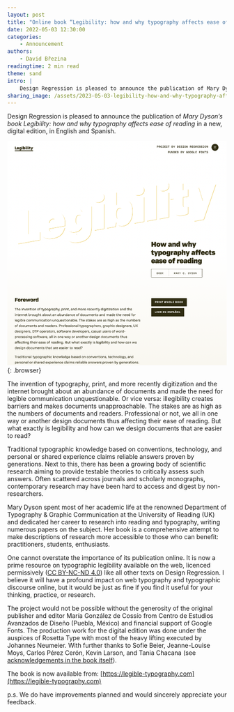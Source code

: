 ```yaml
---
layout: post
title: "Online book “Legibility: how and why typography affects ease of reading” by Mary Dyson"
date: 2022-05-03 12:30:00
categories:
    - Announcement
authors:
    - David Březina
readingtime: 2 min read
theme: sand
intro: |
    Design Regression is pleased to announce the publication of Mary Dyson’s book “Legibility: how and why typography affects ease of reading” in a new, digital edition, in English and Spanish.
sharing_image: /assets/2023-05-03-legibility-how-and-why-typography-affects-ease-of-reading/sharing_image.png
---
```


Design Regression is pleased to announce the publication of *Mary Dyson’s book Legibility: how and why typography affects ease of reading* in a new, digital edition, in English and Spanish.

![A screenshot of the English version of the book](/assets/2023-05-03-legibility-how-and-why-typography-affects-ease-of-reading/DysonMary_Legibility_screenshot.png){: .browser}

The invention of typography, print, and more recently digitization and the internet brought about an abundance of documents and made the need for legible communication unquestionable. Or vice versa: illegibility creates barriers and makes documents unapproachable. The stakes are as high as the numbers of documents and readers. Professional or not, we all in one way or another design documents thus affecting their ease of reading. But what exactly is legibility and how can we design documents that are easier to read?

Traditional typographic knowledge based on conventions, technology, and personal or shared experience claims reliable answers proven by generations. Next to this, there has been a growing body of scientific research aiming to provide testable theories to critically assess such answers. Often scattered across journals and scholarly monographs, contemporary research may have been hard to access and digest by non-researchers.

Mary Dyson spent most of her academic life at the renowned Department of Typography & Graphic Communication at the University of Reading (UK) and dedicated her career to research into reading and typography, writing numerous papers on the subject. Her book is a comprehensive attempt to make descriptions of research more accessible to those who can benefit: practitioners, students, enthusiasts.

One cannot overstate the importance of its publication online. It is now a prime resource on typographic legibility available on the web, licenced permissively ([CC BY-NC-ND 4.0](https://creativecommons.org/licenses/by-nc-nd/4.0/)) like all other texts on Design Regression. I believe it will have a profound impact on web typography and typographic discourse online, but it would be just as fine if you find it useful for your thinking, practice, or research.

The project would not be possible without the generosity of the original publisher and editor María González de Cossío from Centro de Estudios Avanzados de Diseño (Puebla, México) and financial support of Google Fonts. The production work for the digital edition was done under the auspices of Rosetta Type with most of the heavy lifting executed by Johannes Neumeier. With further thanks to Sofie Beier, Jeanne-Louise Moys, Carlos Pérez Cerón, Kevin Larson, and Tania Chacana (see [acknowledgements in the book itself](https://legible-typography.com/en/acknowledgements)).

The book is now available from: [https://legible-typography.com](https://legible-typography.com)

p.s. We do have improvements planned and would sincerely appreciate your feedback.
